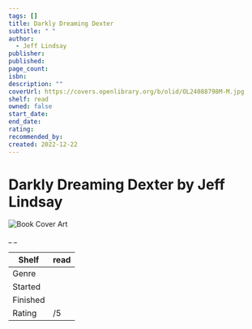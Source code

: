 ```yaml
---
tags: []
title: Darkly Dreaming Dexter
subtitle: " "
author:
  - Jeff Lindsay
publisher: 
published: 
page_count: 
isbn: 
description: ""
coverUrl: https://covers.openlibrary.org/b/olid/OL24088798M-M.jpg
shelf: read
owned: false
start_date: 
end_date: 
rating: 
recommended_by: 
created: 2022-12-22
---
```


# Darkly Dreaming Dexter by Jeff Lindsay

![Book Cover Art](https://covers.openlibrary.org/b/olid/OL24088798M-M.jpg)

_ _

| Shelf | read |
| --- | --- |
| Genre |  |
| Started |  |
| Finished |  |
| Rating | /5 |

